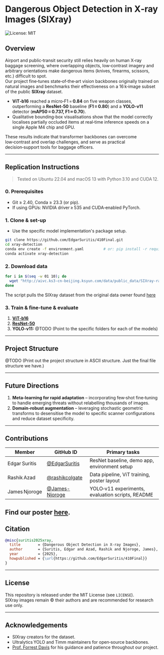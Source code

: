 # Dangerous Object Detection in X‑ray Images (SIXray)

![License: MIT](https://img.shields.io/badge/License-MIT-green.svg)

## Overview
Airport and public‑transit security still relies heavily on human X‑ray baggage screening, where overlapping objects, low‑contrast imagery and arbitrary orientations make dangerous items (knives, firearms, scissors, etc.) difficult to spot.  
Our project fine‑tunes state‑of‑the‑art vision backbones originally trained on natural images and benchmarks their effectiveness on a 16 k‑image subset of the public **SIXray** dataset.

- **ViT‑b16** reached a micro‑F1 = **0.84** on five weapon classes, outperforming a **ResNet‑50** baseline (**F1 = 0.80**) and a **YOLO‑v11** detector (**mAP50 = 0.737, F1 ≈ 0.70**).  
- Qualitative bounding‑box visualisations show that the model correctly localises partially occluded items at real‑time inference speeds on a single Apple M4 chip and GPU.

These results indicate that transformer backbones can overcome low‑contrast and overlap challenges, and serve as practical decision‑support tools for baggage officers.

---

## Replication Instructions

> Tested on Ubuntu 22.04 and macOS 13 with Python 3.10 and CUDA 12.

### 0. Prerequisites
- Git ≥ 2.40, Conda ≥ 23.3 (or pip).
- If using GPUs: NVIDIA driver ≥ 535 and CUDA‑enabled PyTorch.

### 1. Clone & set‑up
- Use the specific model implementation's package setup.
```bash
git clone https://github.com/EdgarSuritis/410Final.git
cd xray-detection
conda env create -f environment.yaml         # or: pip install -r requirements.txt
conda activate xray-detection
```

### 2. Download data
```bash
for i in $(seq -w 01 10); do                                         
  wget "http://aivc.ks3-cn-beijing.ksyun.com/data/public_data/SIXray-rar/dataset.part$i.rar";
done

```
The script pulls the SIXray dataset from the original data owner found [here](https://github.com/MeioJane/SIXray)

### 3. Train & fine‑tune & evaluate
1. [**ViT-b16**](https://github.com/EdgarSuritis/410Final/tree/main/ViT_model)
2. [**ResNet-50**](https://github.com/EdgarSuritis/410Final/tree/main/ResNet-50)
3. **YOLO-v11:** 
@TODO (Point to the specific folders for each of the models)

---

## Project Structure
@TODO (Print out the project structure in ASCII structure. Just the final file structure we have.)

---

## Future Directions
1. **Meta‑learning for rapid adaptation** – incorporating few‑shot fine‑tuning to handle emerging threats without relabelling thousands of images.  
2. **Domain‑robust augmentation** – leveraging stochastic geometric transforms to desensitise the model to specific scanner configurations and reduce dataset specificity.

---

## Contributions
| Member | GitHub ID | Primary tasks |
|--------|-----------|---------------|
| Edgar Suritis | [@EdgarSuritis](https://github.com/EdgarSuritis) | ResNet baseline, demo app, environment setup |
| Rashik Azad   | [@rashikcolgate](https://github.com/rashikcolgate) | Data pipeline, ViT training, poster layout |
| James Njoroge | [@James-Njoroge](https://github.com/James-Njoroge) | YOLO‑v11 experiments, evaluation scripts, README | 

Find our poster [here](https://github.com/EdgarSuritis/410Final/blob/main/Poster.pdf).
---

## Citation
```bibtex
@misc{suritis2025xray,
  title        = {Dangerous Object Detection in X-ray Images},
  author       = {Suritis, Edgar and Azad, Rashik and Njoroge, James},
  year         = {2025},
  howpublished = {\url{https://github.com/EdgarSuritis/410Final}}
}
```

---

## License
This repository is released under the MIT License (see `LICENSE`).  
SIXray images remain © their authors and are recommended for research use only.

---

## Acknowledgements
- SIXray creators for the dataset.  
- Ultralytics YOLO and Timm maintainers for open‑source backbones.  
- [Prof. Forrest Davis](https://forrestdavis.github.io/) for his guidance and patience throughout our project.
